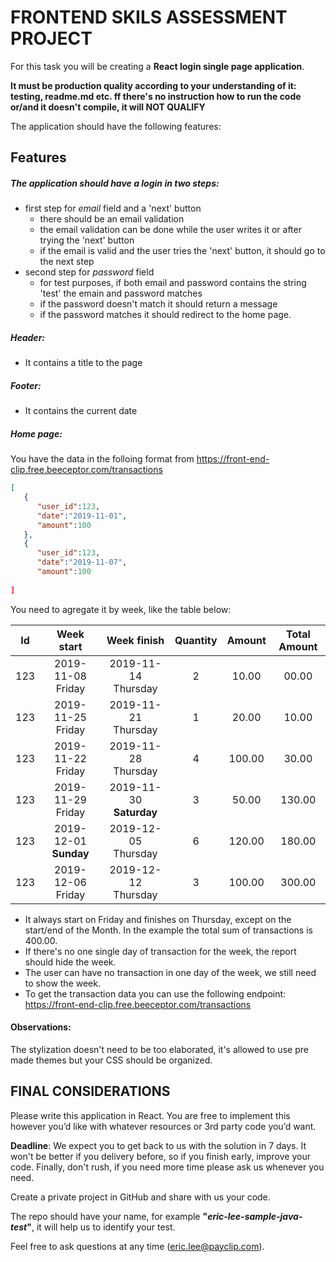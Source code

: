 # FRONTEND SKILS ASSESSMENT PROJECT

For this task you will be creating a **React login single page application**.

**It must be production quality according to your understanding of it: testing, readme.md etc. ff there's no instruction how to run the code or/and it doesn't compile, it will NOT QUALIFY**

The application should have the following features:
## Features

##### The application should have a login in two steps:
- first step for *email* field and a 'next' button
	- there should be an email validation
	- the email validation can be done while the user writes it or after trying the 'next' button
	- if the email is valid and the user tries the 'next' button, it should go to the next step
- second step for *password* field
	- for test purposes, if both email and password contains the string 'test' the emain and password matches
	- if the password doesn't match it should return a message
	- if the password matches it should redirect to the home page.
	
##### Header:
- It contains a title to the page

##### Footer:
- It contains the current date 
	
##### Home page:
You have the data in the folloing format from https://front-end-clip.free.beeceptor.com/transactions
```json
[
   {
      "user_id":123,
      "date":"2019-11-01",
      "amount":100
   },
   {
      "user_id":123,
      "date":"2019-11-07",
      "amount":100
   
]
```
You need to agregate it by week, like the table below:

| Id | Week start | Week finish | Quantity | Amount | Total Amount |
| :---: | :---: | :---: | :---: | :---: | :---: |
| 123 | 2019-11-08 Friday | 2019-11-14 Thursday | 2 | 10.00 | 00.00 |
| 123 | 2019-11-25 Friday | 2019-11-21 Thursday | 1 | 20.00 | 10.00 |
| 123 | 2019-11-22 Friday | 2019-11-28 Thursday | 4 | 100.00 | 30.00 |
| 123 | 2019-11-29 Friday | 2019-11-30 **Saturday** | 3 | 50.00 | 130.00 |
| 123 | 2019-12-01 **Sunday** | 2019-12-05 Thursday | 6 | 120.00 | 180.00 |
| 123 | 2019-12-06 Friday | 2019-12-12 Thursday | 3 | 100.00 | 300.00 |

- It always start on Friday and finishes on Thursday, except on the start/end of the Month. In the example the total sum of transactions is 400.00.
- If there's no one single day of transaction for the week, the report should hide the week.
- The user can have no transaction in one day of the week, we still need to show the week.
- To get the transaction data you can use the following endpoint: https://front-end-clip.free.beeceptor.com/transactions

#### Observations:
The stylization doesn't need to be too elaborated, it's allowed to use pre made themes but your CSS should be organized.

## FINAL CONSIDERATIONS
Please write this application in React. You are free to implement this however you’d like with whatever resources or 3rd party code you’d want.

**Deadline**: We expect you to get back to us with the solution in 7 days. It won't be better if you delivery before, so if you finish early, improve your code. Finally, don't rush, if you need more time please ask us whenever you need.

Create a private project in GitHub and share with us your code.

The repo should have your name, for example **"_eric-lee-sample-java-test_"**, it will help us to identify your test.

Feel free to ask questions at any time (eric.lee@payclip.com).

